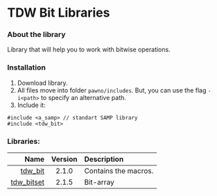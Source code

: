 # TDW Bit Libraries

### About the library
Library that will help you to work with bitwise operations.

### Installation
1. Download library.
2. All files move into folder `pawno/includes`. But, you can use the flag `-i<path>` to specify an alternative path.
3. Include it:
```PAWN
#include <a_samp> // standart SAMP library
#include <tdw_bit>
```

### Libraries:
| Name     | Version | Description |
|---------:|:-------:|:------------|
| [tdw_bit](https://github.com/TDW-org/samp-include-bit/blob/master/tdw_bit.inc)       | 2.1.0 | Contains the macros. |
| [tdw_bitset](https://github.com/TDW-org/samp-include-bit/blob/master/tdw_bitset.inc) | 2.1.5 | Bit-array |
